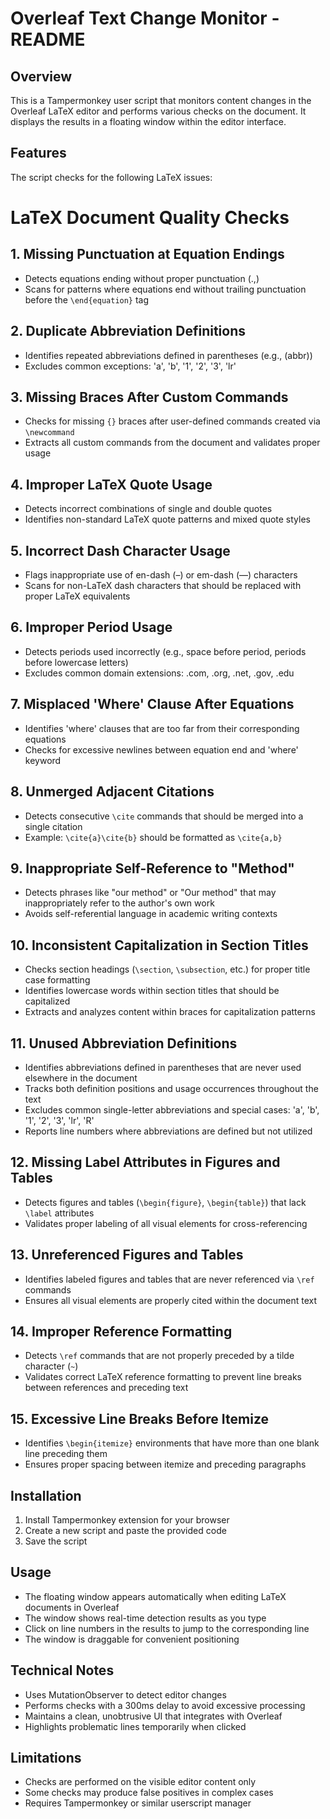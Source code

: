 # Overleaf Text Change Monitor - README

## Overview
This is a Tampermonkey user script that monitors content changes in the Overleaf LaTeX editor and performs various checks on the document. It displays the results in a floating window within the editor interface.

## Features
The script checks for the following LaTeX issues:

# LaTeX Document Quality Checks

## 1. Missing Punctuation at Equation Endings
- Detects equations ending without proper punctuation (.,)
- Scans for patterns where equations end without trailing punctuation before the `\end{equation}` tag

## 2. Duplicate Abbreviation Definitions
- Identifies repeated abbreviations defined in parentheses (e.g., (abbr))
- Excludes common exceptions: 'a', 'b', '1', '2', '3', 'lr'

## 3. Missing Braces After Custom Commands
- Checks for missing `{}` braces after user-defined commands created via `\newcommand`
- Extracts all custom commands from the document and validates proper usage

## 4. Improper LaTeX Quote Usage
- Detects incorrect combinations of single and double quotes
- Identifies non-standard LaTeX quote patterns and mixed quote styles

## 5. Incorrect Dash Character Usage
- Flags inappropriate use of en-dash (–) or em-dash (—) characters
- Scans for non-LaTeX dash characters that should be replaced with proper LaTeX equivalents

## 6. Improper Period Usage
- Detects periods used incorrectly (e.g., space before period, periods before lowercase letters)
- Excludes common domain extensions: .com, .org, .net, .gov, .edu

## 7. Misplaced 'Where' Clause After Equations
- Identifies 'where' clauses that are too far from their corresponding equations
- Checks for excessive newlines between equation end and 'where' keyword

## 8. Unmerged Adjacent Citations
- Detects consecutive `\cite` commands that should be merged into a single citation
- Example: `\cite{a}\cite{b}` should be formatted as `\cite{a,b}`

## 9. Inappropriate Self-Reference to "Method"
- Detects phrases like "our method" or "Our method" that may inappropriately refer to the author's own work
- Avoids self-referential language in academic writing contexts

## 10. Inconsistent Capitalization in Section Titles
- Checks section headings (`\section`, `\subsection`, etc.) for proper title case formatting
- Identifies lowercase words within section titles that should be capitalized
- Extracts and analyzes content within braces for capitalization patterns

## 11. Unused Abbreviation Definitions
- Identifies abbreviations defined in parentheses that are never used elsewhere in the document
- Tracks both definition positions and usage occurrences throughout the text
- Excludes common single-letter abbreviations and special cases: 'a', 'b', '1', '2', '3', 'lr', 'R'
- Reports line numbers where abbreviations are defined but not utilized

## 12. Missing Label Attributes in Figures and Tables
- Detects figures and tables (`\begin{figure}`, `\begin{table}`) that lack `\label` attributes
- Validates proper labeling of all visual elements for cross-referencing

## 13. Unreferenced Figures and Tables
- Identifies labeled figures and tables that are never referenced via `\ref` commands
- Ensures all visual elements are properly cited within the document text

## 14. Improper Reference Formatting
- Detects `\ref` commands that are not properly preceded by a tilde character (`~`)
- Validates correct LaTeX reference formatting to prevent line breaks between references and preceding text

## 15. Excessive Line Breaks Before Itemize
- Identifies `\begin{itemize}` environments that have more than one blank line preceding them
- Ensures proper spacing between itemize and preceding paragraphs

## Installation
1. Install Tampermonkey extension for your browser
2. Create a new script and paste the provided code
3. Save the script

## Usage
- The floating window appears automatically when editing LaTeX documents in Overleaf
- The window shows real-time detection results as you type
- Click on line numbers in the results to jump to the corresponding line
- The window is draggable for convenient positioning

## Technical Notes
- Uses MutationObserver to detect editor changes
- Performs checks with a 300ms delay to avoid excessive processing
- Maintains a clean, unobtrusive UI that integrates with Overleaf
- Highlights problematic lines temporarily when clicked

## Limitations
- Checks are performed on the visible editor content only
- Some checks may produce false positives in complex cases
- Requires Tampermonkey or similar userscript manager